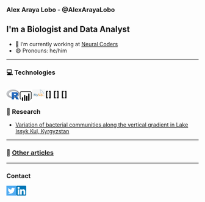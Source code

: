 ### Alex Araya Lobo - @AlexArayaLobo

## I'm a Biologist and Data Analyst


- 🔭 I’m currently working at [Neural Coders][website]
- 😄 Pronouns: he/him
---

### 💻 Technologies
[<img align="left" alt="R" width="34px" src="https://github.com/AlexArayaLobo/Technologies/blob/main/Technologies/Rlogo.png?raw=true"/>]
[<img align="left" alt="PowerBI" width="34px" src="https://github.com/AlexArayaLobo/Technologies/blob/main/Technologies/power-bi.png?raw=true"/>]
[<img align="left" alt="MySQL" width="34px" src="https://github.com/AlexArayaLobo/Technologies/blob/main/Technologies/mysql.png?raw=true"/>]
---

### 📝 Research

- [Variation of bacterial communities along the vertical gradient in Lake Issyk Kul, Kyrgyzstan](https://www.biorxiv.org/content/10.1101/864355v1)

---

### 📌 [Other articles][articles]

---

### Contact
[<img align="left" alt="Twitter" width="26px" src="https://github.com/AlexArayaLobo/Technologies/blob/main/Technologies/Twitter.png?raw=true"/>][twitter]
[<img align="left" alt="Linkedin" width="26px" src="https://github.com/AlexArayaLobo/Technologies/blob/main/Technologies/linkedin.png?raw=true"/>][linkedin]


<!-- LINKS -->
[website]: https://neuralcoders.com/
[articles]: https://neuralcoders.com/public/Articles/articles.html
[twitter]: https://twitter.com/alexaraya_27
[linkedin]: https://www.linkedin.com/in/alex-araya-lobo-184b6b196/



